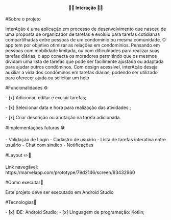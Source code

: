 

<h4 align="center"> 
      🤝🤝 Interação  🤜🤛
</h4>


#Sobre o projeto
<p align="left">
  InterAção é uma aplicação em processo de desenvolvimento que nasceu de uma proposta de organizador de tarefas e evoluiu para tarefas cotidianas compartilhadas entre pessoas de um condominio ou mesma comunidade.
  O app tem por objetivo otimizar as relações em condomínios. Pensando em pessoas com mobilidade limitada, ou com dificuldades para realizar suas tarefas diárias, o app conecta os moradores permitindo que os mesmos dividam uma lista de tarefas que pode ser facilmente ajustada ou adaptada para ajudar outros condôminos. Com design acessível, interAção deseja auxiliar a vida dos condôminos em tarefas diárias, podendo ser utilizado para oferecer ajuda ou solicitar um help

      
      
#Funcionalidades ⚙️
<p align="left">
    <p>  - [x] Adicionar, editar e excluir tarefas;
    <p>  - [x] Selecionar data e hora para realização das atividades ;
    <p>  - [x] Criar descrição ou anotação na tarefa adicionada.
    
          
    
#Implementações futuras 🛠️
<p align="left">
    - Validação de Login
    - Cadastro de usuário
    - Lista de tarefas interativa entre usuário
    - Chat com sindico
    - Notificações
  
      
      
#Layout ✏️📐
<p align="left">
      Link navegável: https://marvelapp.com/prototype/79d2146/screen/83432960
    
      
      
#Como executar📱
<p align= "left">
    Este projeto deve ser executado em Android Studio
   
      
      
#Tecnologias🧬
 <p align="left">
   - [x] IDE: Android Studio;
   - [x] Linguagem de programação: Kotlin;
 
  
    
